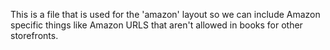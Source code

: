 This is a file that is used for the 'amazon' layout so we can include Amazon specific things like Amazon URLS that aren't allowed in books for other storefronts.
